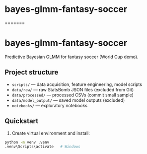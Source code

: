 
# bayes-glmm-fantasy-soccer
=======
# bayes-glmm-fantasy-soccer

Predictive Bayesian GLMM for fantasy soccer (World Cup demo).

## Project structure
- `scripts/` — data acquisition, feature engineering, model scripts
- `data/raw/` — raw StatsBomb JSON files (excluded from Git)
- `data/processed/` — processed CSVs (commit small sample)
- `data/model_output/` — saved model outputs (excluded)
- `notebooks/` — exploratory notebooks

## Quickstart
1. Create virtual environment and install:
```bash
python -m venv .venv
.venv\Scripts\activate   # Windows
